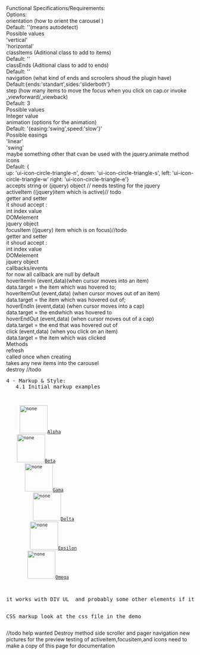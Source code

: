 <dl>
<dt>Functional Specifications/Requirements:</dt> 
<dt>Options:</dt> 
<dt>orientation (how to orient the carousel )</dt> 
<dt>Default: ''(means autodetect)</dt> 
<dt>Possible values</dt> 
<dt>'vertical'</dt> 
<dt>'horizontal' </dt> 
<dt>classItems (Aditional class to add to items)</dt> 
<dt>Default: ''</dt> 
<dt>classEnds (Aditional class to add to ends)</dt> 
<dt>Default: ''</dt> 
<dt>navigation (what kind of ends and scroolers shoud the plugin have)</dt> 
<dt>Default:{ends:'standart',sides:'sliderboth'}</dt> 
<dt>step (how many items to move the focus when you click on cap.or invoke _viewforward/_viewback)</dt> 
<dt>Default: 3</dt>  
<dt>Possible values</dt> 
<dt>Integer value</dt> 
<dt>animation (options for the animation)</dt> 
<dt>Default: '{easing:'swing',speed:'slow'}'</dt> 
<dt>Possible easings</dt> 
<dt>'linear'</dt> 
<dt>'swing'</dt> 
<dt>maybe something other that cvan be used with the jquery.animate method</dt>  
<dt>icons </dt> 
<dt>Default: {</dt> 
<dt>up: 'ui-icon-circle-triangle-n',  down: 'ui-icon-circle-triangle-s', left: 'ui-icon-circle-triangle-w' right: 'ui-icon-circle-triangle-e'} </dt>    
<dt>accepts string or (jquery) object // needs testing for the jquery</dt> 
<dt>activeItem ((jquery)item which is active)// todo</dt> 
<dt>getter and setter</dt> 
<dt>it shoud accept :</dt> 
<dt>int index value</dt> 
<dt>DOMelement</dt> 
<dt>jquery object</dt>  
<dt>focusItem ((jquery) item which is on focus)//todo</dt> 
<dt>getter and setter</dt> 
<dt>it shoud accept :</dt> 
<dt>int index value</dt> 
<dt>DOMelement</dt> 
<dt>jquery object</dt>  
<dt>callbacks/events</dt>  
<dt>for now all callback are null by default</dt> 
<dt>hoverItemIn (event,data)(when cursor moves into an item)</dt> 
<dt>data.target = the item which was hovered to; </dt> 
<dt>hoverItemOut (event,data) (when cursor moves out of an item)</dt> 
<dt>data.target = the item which was hovered out of;</dt> 
<dt>hoverEndIn (event,data) (when cursor moves into a cap)</dt> 
<dt>data.target = the endwhich was hovered to</dt>  
<dt>hoverEndOut (event,data) (when cursor moves out of a cap)</dt> 
<dt>data.target = the end that was hovered out of</dt> 
<dt>click  (event,data) (when you click on an item)</dt> 
<dt>data.target = the item which was clicked</dt> 
<dt>Methods</dt> 
<dt>refresh</dt> 
<dt>called once when creating</dt>  
<dt>takes any new items into the carousel </dt> 
<dt>destroy //todo</dt> 
</dl>
<pre>
4 - Markup & Style:
   4.1 Initial markup examples
<code>
  <div>
     <a href='#'><img src="http://static.flickr.com/66/199481236_dc98b5abb3_s.jpg" width="75" height="75" alt="none">Alpha</a> 
    <a href='#'><img src="http://static.flickr.com/75/199481072_b4a0d09597_s.jpg" width="75" height="75" alt="none">Beta</a> 
       <a href='#'><img src="http://static.flickr.com/57/199481087_33ae73a8de_s.jpg" width="75" height="75" alt="none">Gama</a> 
          <a href='#'><img src="http://static.flickr.com/66/199481236_dc98b5abb3_s.jpg" width="75" height="75" alt="none">Delta</a> 
         <a href='#'><img src="http://static.flickr.com/75/199481072_b4a0d09597_s.jpg" width="75" height="75" alt="none">Epsilon</a> 
        <a href='#'><img src="http://static.flickr.com/57/199481087_33ae73a8de_s.jpg" width="75" height="75" alt="none">Omega</a> 
      </div>
</code>
it works with DIV UL  and probably some other elements if it dont work with something and you think it shoud...please tell me

CSS markup
look at the css file in the demo
</pre>


//todo help wanted
Destroy method
side scroller and pager navigation
new pictures for the preview
testing of activeitem,focusitem,and icons
need to make a copy of this page for documentation 
